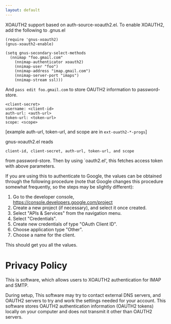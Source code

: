 ```yaml
---
layout: default
---
```


XOAUTH2 support based on auth-source-xoauth2.el.  To enable XOAUTH2,
add the following to .gnus.el

```elisp
(require 'gnus-xoauth2)
(gnus-xoauth2-enable)

(setq gnus-secondary-select-methods
  (nnimap "foo.gmail.com"
    (nnimap-authenticator xoauth2)
    (nnimap-user "foo")
    (nnimap-address "imap.gmail.com")
    (nnimap-server-port "imaps")
    (nnimap-stream ssl)))
```

And `pass edit foo.gmail.com` to store OAUTH2 information to
password-store.

```
<client-secret>
username: <client-id>
auth-url: <auth-url>
token-url: <token-url>
scope: <scope>
```

[example auth-url, token-url, and scope are in `ext-ouath2-*-progs`]

gnus-xoauth2.el reads

    client-id, client-secret, auth-url, token-url, and scope

from password-store. Then by using `oauth2.el', this fetches access
token with above parameters.

If you are using this to authenticate to Google, the values can be
obtained through the following procedure (note that Google changes
this procedure somewhat frequently, so the steps may be slightly
different):

1. Go to the developer console, https://console.developers.google.com/project
2. Create a new project (if necessary), and select it once created.
3. Select "APIs & Services" from the navigation menu.
4. Select "Credentials".
5. Create new credentials of type "OAuth Client ID".
6. Choose application type "Other".
7. Choose a name for the client.

This should get you all the values.

# Privacy Policy

This is software, which allows users to XOAUTH2 authentication for
IMAP and SMTP.

During setup, This software may try to contact external DNS servers,
and OAUTH2 servers to try and work the settings needed for your
account.  This software stores OAUTH2 authentication information
(OAUTH2 tokens) locally on your computer and does not transmit it
other than OAUTH2 servers.
